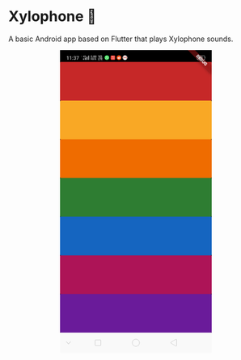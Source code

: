 # Xylophone 🎹

A basic Android app based on Flutter that plays Xylophone sounds.

<p align="center">
  <img src="https://github.com/amanagarwal-x/xylophone-app/blob/master/Screenshot.png" width="300" >
</p>
   


